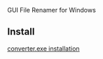GUI File Renamer for Windows

## Install

[converter.exe installation](https://github.com/t-tariu/Batch_file_renamer/releases/download/v1.0.0/converter.exe)
